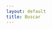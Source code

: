 ```yaml
---
layout: default
title: Buscar
---
```


<script async src="https://cse.google.com/cse.js?cx=f7db9a3577c89fdbf"></script>
<div class="gcse-searchbox"></div>

<div class="gcse-searchresults"></div>
